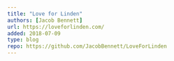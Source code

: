 ```yaml
---
title: "Love for Linden"
authors: [Jacob Bennett]
url: https://loveforlinden.com/
added: 2018-07-09
type: blog
repo: https://github.com/JacobBennett/LoveForLinden
---
```


